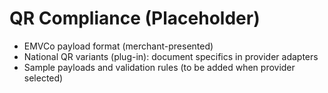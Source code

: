 # QR Compliance (Placeholder)

- EMVCo payload format (merchant-presented)
- National QR variants (plug-in): document specifics in provider adapters
- Sample payloads and validation rules (to be added when provider selected)

